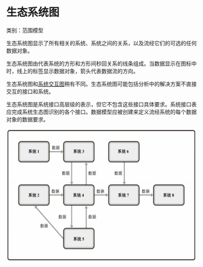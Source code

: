 # 生态系统图

类别：范围模型

生态系统图显示了所有相关的系统、系统之间的关系，以及流经它们的可选的任何数据对象。

生态系统图由代表系统的方形和方形间秒回关系的线条组成。当数据显示在图标中时，线上的标签显示数据对象，箭头代表数据流的方向。

生态系统图和[系统交互图](系统交互图.md)稍有不同。生态系统图可能包括分析中的解决方案不直接交互的接口和系统。

生态系统图是系统接口高层级的表示，但它不包含这些接口具体要求。系统接口表应完成系统生态图识别的各个接口。数据模型应被创建来定义流经系统的每个数据对象的数据要求。

![image-20220612141429363](../../../images/生态系统图.png)